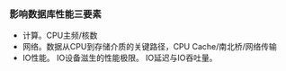 ### 影响数据库性能三要素
- 计算。CPU主频/核数
- 网络。数据从CPU到存储介质的关键路径，CPU Cache/南北桥/网络传输
- IO性能。 IO设备滋生的性能极限。 IO延迟与IO吞吐量。

